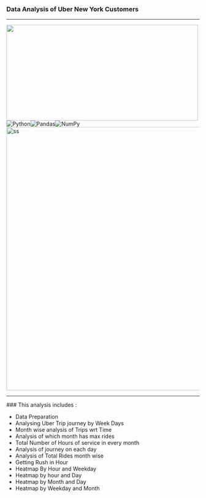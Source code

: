 ### Data Analysis of Uber New York Customers
<hr>
<img src="https://images.squarespace-cdn.com/content/v1/53fb0761e4b0d182e1ba1377/1462443270443-ERKO8A9REVG88FI86MZC/ke17ZwdGBToddI8pDm48kPoswlzjSVMM-SxOp7CV59BZw-zPPgdn4jUwVcJE1ZvWgCjmTad1QpYCGph9EV4QZamWLI2zvYWH8K3-s_4yszcp2ryTI0HqTOaaUohrI8PIYWImRjFtPFKHlWRNOutocvX7mHu1jUDVZgGTp_LFY9w/Qrash_Uber_Dribbble.gif?format=1500w" width="500" height="250"/>
<img alt="Python" src="https://img.shields.io/badge/python%20-%2314354C.svg?&style=for-the-badge&logo=python&logoColor=white"/><img alt="Pandas" src="https://img.shields.io/badge/pandas%20-%23150458.svg?&style=for-the-badge&logo=pandas&logoColor=white" /><img alt="NumPy" src="https://img.shields.io/badge/numpy%20-%23013243.svg?&style=for-the-badge&logo=numpy&logoColor=white" />

<img width="688" alt="ss" src="https://user-images.githubusercontent.com/59830064/115162301-5d097d00-a0c0-11eb-865a-2bfe9ffd4622.png">

<hr/>
### This analysis includes : 

- Data Preparation
- Analysing Uber Trip journey by Week Days
- Month wise analysis of Trips wrt Time
-  Analysis of which month has max rides
-  Total Number of Hours of service in every month
-  Analysis of journey on each day
-  Analysis of Total Rides month wise
-  Getting Rush in Hour
-  Heatmap By Hour and Weekday
-  Heatmap by hour and Day
-  Heatmap by Month and Day
-  Heatmap by Weekday and Month



